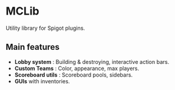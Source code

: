 # MCLib
Utility library for Spigot plugins.

## Main features
* **Lobby system** : Building & destroying, interactive action bars.
* **Custom Teams** : Color, appearance, max players.
* **Scoreboard utils** : Scoreboard pools, sidebars.
* **GUIs** with inventories.
